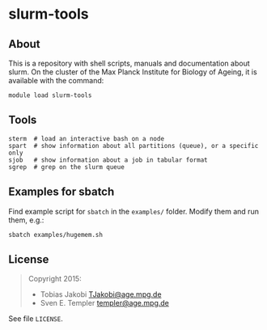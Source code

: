 # slurm-tools

## About

This is a repository with shell scripts, manuals and documentation about slurm.
On the cluster of the Max Planck Institute for Biology of Ageing, it is
available with the command:

```
module load slurm-tools
```

## Tools

```
sterm  # load an interactive bash on a node
spart  # show information about all partitions (queue), or a specific only
sjob   # show information about a job in tabular format
sgrep  # grep on the slurm queue
```

## Examples for sbatch

Find example script for `sbatch` in the `examples/` folder.
Modify them and run them, e.g.:

```
sbatch examples/hugemem.sh
```

## License

> Copyright 2015:
> * Tobias Jakobi <TJakobi@age.mpg.de>
> * Sven E. Templer <templer@age.mpg.de>

See file `LICENSE`.
